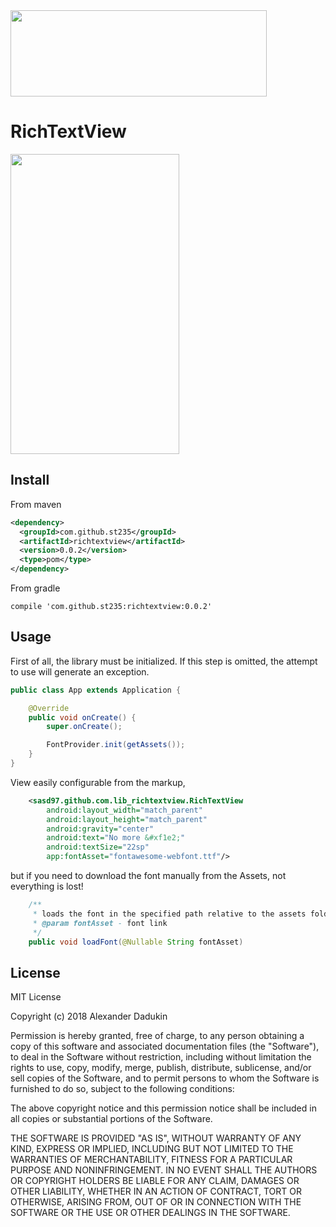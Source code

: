 <img src="https://raw.githubusercontent.com/st235/RichTextView/master/pictures/logo.png" width="410" height="138">

# RichTextView

<img src="https://raw.githubusercontent.com/st235/RichTextView/master/pictures/examples.png" width="270" height="480">

## Install

From maven

```xml
<dependency>
  <groupId>com.github.st235</groupId>
  <artifactId>richtextview</artifactId>
  <version>0.0.2</version>
  <type>pom</type>
</dependency>
```

From gradle

```
compile 'com.github.st235:richtextview:0.0.2'
```

## Usage

First of all, the library must be initialized. If this step is omitted, the attempt to use will generate an exception.

```java
public class App extends Application {

    @Override
    public void onCreate() {
        super.onCreate();

        FontProvider.init(getAssets());
    }
}
```

View easily configurable from the markup,

```xml
    <sasd97.github.com.lib_richtextview.RichTextView
        android:layout_width="match_parent"
        android:layout_height="match_parent"
        android:gravity="center"
        android:text="No more &#xf1e2;"
        android:textSize="22sp"
        app:fontAsset="fontawesome-webfont.ttf"/>
```
but if you need to download the font manually from the Assets, not everything is lost!

```java
    /**
     * loads the font in the specified path relative to the assets folder.
     * @param fontAsset - font link
     */
    public void loadFont(@Nullable String fontAsset)
```

## License

MIT License

Copyright (c) 2018 Alexander Dadukin

Permission is hereby granted, free of charge, to any person obtaining a copy
of this software and associated documentation files (the "Software"), to deal
in the Software without restriction, including without limitation the rights
to use, copy, modify, merge, publish, distribute, sublicense, and/or sell
copies of the Software, and to permit persons to whom the Software is
furnished to do so, subject to the following conditions:

The above copyright notice and this permission notice shall be included in all
copies or substantial portions of the Software.

THE SOFTWARE IS PROVIDED "AS IS", WITHOUT WARRANTY OF ANY KIND, EXPRESS OR
IMPLIED, INCLUDING BUT NOT LIMITED TO THE WARRANTIES OF MERCHANTABILITY,
FITNESS FOR A PARTICULAR PURPOSE AND NONINFRINGEMENT. IN NO EVENT SHALL THE
AUTHORS OR COPYRIGHT HOLDERS BE LIABLE FOR ANY CLAIM, DAMAGES OR OTHER
LIABILITY, WHETHER IN AN ACTION OF CONTRACT, TORT OR OTHERWISE, ARISING FROM,
OUT OF OR IN CONNECTION WITH THE SOFTWARE OR THE USE OR OTHER DEALINGS IN THE
SOFTWARE.

